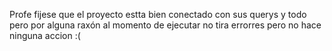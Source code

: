 Profe fijese que el proyecto estta bien conectado con sus querys y todo pero por alguna raxón al momento de ejecutar no tira errorres pero no hace ninguna accion :(
